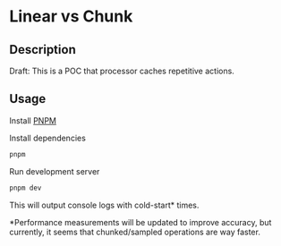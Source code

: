 # Linear vs Chunk

## Description

Draft: This is a POC that processor caches repetitive actions.

## Usage

Install [PNPM](https://pnpm.io/installation)

Install dependencies

```bash
pnpm
```

Run development server

```bash
pnpm dev
```

This will output console logs with cold-start\* times.

\*Performance measurements will be updated to improve accuracy, but currently, it seems that chunked/sampled operations are way faster.
